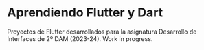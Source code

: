 # Aprendiendo Flutter y Dart
Proyectos de Flutter desarrollados para la asignatura Desarrollo de Interfaces de 2º DAM (2023-24).
Work in progress.
